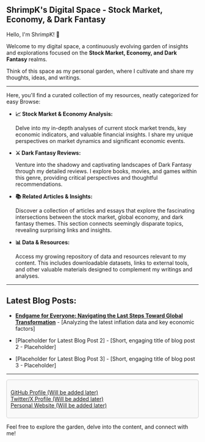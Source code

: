 <head>
    <link rel="stylesheet" href="https://cdnjs.cloudflare.com/ajax/libs/font-awesome/5.15.4/css/all.min.css">
</head>

## ShrimpK's Digital Space - Stock Market, Economy, & Dark Fantasy

Hello, I'm ShrimpK\! 👋

Welcome to my digital space, a continuously evolving garden of insights and explorations focused on the **Stock Market, Economy, and Dark Fantasy** realms.

Think of this space as my personal garden, where I cultivate and share my thoughts, ideas, and writings.

---

Here, you'll find a curated collection of my resources, neatly categorized for easy Browse:

  * **📈 Stock Market & Economy Analysis:**

    Delve into my in-depth analyses of current stock market trends, key economic indicators, and valuable financial insights. I share my unique perspectives on market dynamics and significant economic events.

  * **⚔️ Dark Fantasy Reviews:**

    Venture into the shadowy and captivating landscapes of Dark Fantasy through my detailed reviews. I explore books, movies, and games within this genre, providing critical perspectives and thoughtful recommendations.

  * **📚 Related Articles & Insights:**

    Discover a collection of articles and essays that explore the fascinating intersections between the stock market, global economy, and dark fantasy themes. This section connects seemingly disparate topics, revealing surprising links and insights.

  * **📊 Data & Resources:**

    Access my growing repository of data and resources relevant to my content. This includes downloadable datasets, links to external tools, and other valuable materials designed to complement my writings and analyses.

---

## Latest Blog Posts:

*   **[Endgame for Everyone: Navigating the Last Steps Toward Global Transformation](https://shrimpbook.github.io/AltContents/economic%20insights/2025/02/09/Endgame-for-Everyone-Navigating-the-Last-Steps-Toward-Global-Transformation.html)** - [Analyzing the latest inflation data and key economic factors]

*   [Placeholder for Latest Blog Post 2] - [Short, engaging title of blog post 2 - Placeholder]

*   [Placeholder for Latest Blog Post 3] - [Short, engaging title of blog post 3 - Placeholder]

---

<footer>
<div style="border: 1px solid #ccc; padding: 10px; border-radius: 5px; background-color: #f9f9f9;">
    <ul style="list-style: none; padding: 0;">
        <li>
            <i class="fab fa-github"></i> 
            <a href="#" target="_blank">GitHub Profile (Will be added later)</a>
        </li>
        <li>
            <i class="fab fa-twitter"></i> 
            <a href="#" target="_blank">Twitter/X Profile (Will be added later)</a>
        </li>
        <li>
            <i class="fas fa-globe"></i> 
            <a href="#" target="_blank">Personal Website (Will be added later)</a>
        </li>
    </ul>
</div>
</footer>

Feel free to explore the garden, delve into the content, and connect with me\! 
